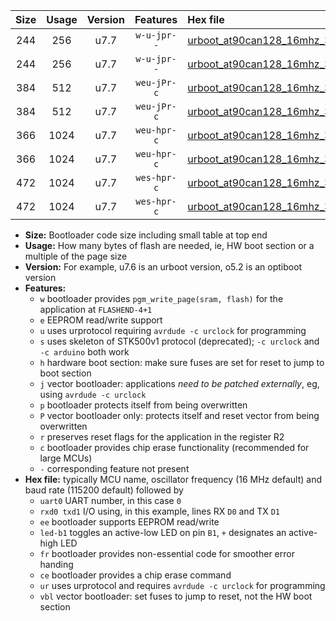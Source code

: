 |Size|Usage|Version|Features|Hex file|
|:-:|:-:|:-:|:-:|:--|
|244|256|u7.7|`w-u-jpr--`|[urboot_at90can128_16mhz_38400bps_uart0_rxe0_txe1_led+b5_ur_vbl.hex](https://raw.githubusercontent.com/stefanrueger/urboot.hex/main/cores/megacore/at90can128/fcpu_16mhz/38400_bps/urboot_at90can128_16mhz_38400bps_uart0_rxe0_txe1_led+b5_ur_vbl.hex)|
|244|256|u7.7|`w-u-jpr--`|[urboot_at90can128_16mhz_38400bps_uart1_rxd2_txd3_led+b5_ur_vbl.hex](https://raw.githubusercontent.com/stefanrueger/urboot.hex/main/cores/megacore/at90can128/fcpu_16mhz/38400_bps/urboot_at90can128_16mhz_38400bps_uart1_rxd2_txd3_led+b5_ur_vbl.hex)|
|384|512|u7.7|`weu-jPr-c`|[urboot_at90can128_16mhz_38400bps_uart0_rxe0_txe1_ee_led+b5_fr_ce_ur_vbl.hex](https://raw.githubusercontent.com/stefanrueger/urboot.hex/main/cores/megacore/at90can128/fcpu_16mhz/38400_bps/urboot_at90can128_16mhz_38400bps_uart0_rxe0_txe1_ee_led+b5_fr_ce_ur_vbl.hex)|
|384|512|u7.7|`weu-jPr-c`|[urboot_at90can128_16mhz_38400bps_uart1_rxd2_txd3_ee_led+b5_fr_ce_ur_vbl.hex](https://raw.githubusercontent.com/stefanrueger/urboot.hex/main/cores/megacore/at90can128/fcpu_16mhz/38400_bps/urboot_at90can128_16mhz_38400bps_uart1_rxd2_txd3_ee_led+b5_fr_ce_ur_vbl.hex)|
|366|1024|u7.7|`weu-hpr-c`|[urboot_at90can128_16mhz_38400bps_uart0_rxe0_txe1_ee_led+b5_fr_ce_ur.hex](https://raw.githubusercontent.com/stefanrueger/urboot.hex/main/cores/megacore/at90can128/fcpu_16mhz/38400_bps/urboot_at90can128_16mhz_38400bps_uart0_rxe0_txe1_ee_led+b5_fr_ce_ur.hex)|
|366|1024|u7.7|`weu-hpr-c`|[urboot_at90can128_16mhz_38400bps_uart1_rxd2_txd3_ee_led+b5_fr_ce_ur.hex](https://raw.githubusercontent.com/stefanrueger/urboot.hex/main/cores/megacore/at90can128/fcpu_16mhz/38400_bps/urboot_at90can128_16mhz_38400bps_uart1_rxd2_txd3_ee_led+b5_fr_ce_ur.hex)|
|472|1024|u7.7|`wes-hpr-c`|[urboot_at90can128_16mhz_38400bps_uart0_rxe0_txe1_ee_led+b5_fr_ce.hex](https://raw.githubusercontent.com/stefanrueger/urboot.hex/main/cores/megacore/at90can128/fcpu_16mhz/38400_bps/urboot_at90can128_16mhz_38400bps_uart0_rxe0_txe1_ee_led+b5_fr_ce.hex)|
|472|1024|u7.7|`wes-hpr-c`|[urboot_at90can128_16mhz_38400bps_uart1_rxd2_txd3_ee_led+b5_fr_ce.hex](https://raw.githubusercontent.com/stefanrueger/urboot.hex/main/cores/megacore/at90can128/fcpu_16mhz/38400_bps/urboot_at90can128_16mhz_38400bps_uart1_rxd2_txd3_ee_led+b5_fr_ce.hex)|

- **Size:** Bootloader code size including small table at top end
- **Usage:** How many bytes of flash are needed, ie, HW boot section or a multiple of the page size
- **Version:** For example, u7.6 is an urboot version, o5.2 is an optiboot version
- **Features:**
  + `w` bootloader provides `pgm_write_page(sram, flash)` for the application at `FLASHEND-4+1`
  + `e` EEPROM read/write support
  + `u` uses urprotocol requiring `avrdude -c urclock` for programming
  + `s` uses skeleton of STK500v1 protocol (deprecated); `-c urclock` and `-c arduino` both work
  + `h` hardware boot section: make sure fuses are set for reset to jump to boot section
  + `j` vector bootloader: applications *need to be patched externally*, eg, using `avrdude -c urclock`
  + `p` bootloader protects itself from being overwritten
  + `P` vector bootloader only: protects itself and reset vector from being overwritten
  + `r` preserves reset flags for the application in the register R2
  + `c` bootloader provides chip erase functionality (recommended for large MCUs)
  + `-` corresponding feature not present
- **Hex file:** typically MCU name, oscillator frequency (16 MHz default) and baud rate (115200 default) followed by
  + `uart0` UART number, in this case `0`
  + `rxd0 txd1` I/O using, in this example, lines RX `D0` and TX `D1`
  + `ee` bootloader supports EEPROM read/write
  + `led-b1` toggles an active-low LED on pin `B1`, `+` designates an active-high LED
  + `fr` bootloader provides non-essential code for smoother error handing
  + `ce` bootloader provides a chip erase command
  + `ur` uses urprotocol and requires `avrdude -c urclock` for programming
  + `vbl` vector bootloader: set fuses to jump to reset, not the HW boot section
